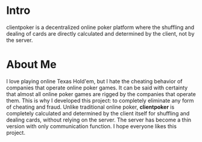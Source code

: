 # Intro
clientpoker is a decentralized online poker platform where the shuffling and dealing of cards are directly calculated and determined by the client, not by the server.

# About Me
I love playing online Texas Hold'em, but I hate the cheating behavior of companies that operate online poker games. It can be said with certainty that almost all online poker games are rigged by the companies that operate them. This is why I developed this project: to completely eliminate any form of cheating and fraud. Unlike traditional online poker, **clientpoker** is completely calculated and determined by the client itself for shuffling and dealing cards, without relying on the server. The server has become a thin version with only communication function. I hope everyone likes this project.
